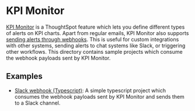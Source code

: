 # KPI Monitor

[KPI Monitor](https://docs.thoughtspot.com/cloud/10.8.1.cl/monitor) is a ThoughtSpot feature which lets you define different types of alerts on KPI charts. Apart from regular emails, KPI Monitor also supports [sending alerts through webhooks](https://developers.thoughtspot.com/docs/webhooks). This is useful for custom integrations with other systems, sending alerts to chat systems like Slack, or triggering other workflows. This directory contains sample projects which consume the webhook payloads sent by KPI Monitor.

## Examples

- [Slack webhook (Typescript)](slack-webhook-typescript/): A simple typescript project which consumes the webhook payloads sent by KPI Monitor and sends them to a Slack channel.
